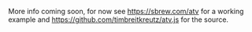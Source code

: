 More info coming soon, for now see https://sbrew.com/atv for a working example and https://github.com/timbreitkreutz/atv.js for the source.
